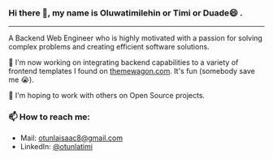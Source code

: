 ### Hi there 👋, my name is Oluwatimilehin or Timi or Duade😄 .
_____________________________________________________________________
A Backend Web Engineer who is highly motivated with a passion for solving complex problems and creating efficient software solutions.

🔭 I'm now working on integrating backend capabilities to a variety of frontend templates I found on [themewagon.com](https://themewagon.com/). It's fun (somebody save me 😭).

👯 I'm hoping to work with others on Open Source projects.

### 📫 How to reach me:
+ Mail: otunlaisaac8@gmail.com
+ LinkedIn: [@otunlatimi](https://www.linkedin.com/in/oluwatimilehin-otunla-isaac)



<!--
**Duade10/Duade10** is a ✨ _special_ ✨ repository because its `README.md` (this file) appears on your GitHub profile.

Here are some ideas to get you started:

- 🔭 I’m currently working on ...
- 🌱 I’m currently learning ...
- 👯 I’m looking to collaborate on ...
- 🤔 I’m looking for help with ...
- 💬 Ask me about ...
- 📫 How to reach me: ...
- 😄 Pronouns: ...
- ⚡ Fun fact: ...
-->
